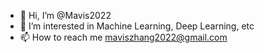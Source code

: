 - 👋 Hi, I’m @Mavis2022
- 👀 I’m interested in Machine Learning, Deep Learning, etc
- 📫 How to reach me maviszhang2022@gmail.com

<!---
Mavis2022/Mavis2022 is a ✨ special ✨ repository because its `README.md` (this file) appears on your GitHub profile.
You can click the Preview link to take a look at your changes.
--->
